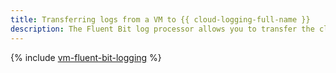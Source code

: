 ```yaml
---
title: Transferring logs from a VM to {{ cloud-logging-full-name }}
description: The Fluent Bit log processor allows you to transfer the cluster logs from VM instances to {{ cloud-logging-full-name }}. The Fluent Bit plugin for {{ cloud-logging-full-name }} module is used to transfer logs.
---
```


{% include [vm-fluent-bit-logging](../../_tutorials/security/vm-fluent-bit-logging.md) %}